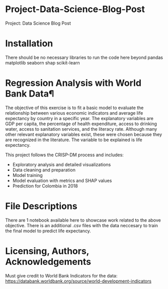 # Project-Data-Science-Blog-Post
Project: Data Science Blog Post
# Installation
There should be no necessary libraries to run the code here beyond pandas matplotlib seaborn shap scikit-learn
# Regression Analysis with World Bank Data¶
The objective of this exercise is to fit a basic model to evaluate the relationship between various economic indicators and average life expectancy by country in a specific year. The explanatory variables are GDP per capita, the percentage of health expenditure, access to drinking water, access to sanitation services, and the literacy rate. Although many other relevant explanatory variables exist, these were chosen because they are recognized in the literature. The variable to be explained is life expectancy.

This project follows the CRISP-DM process and includes:

- Exploratory analysis and detailed visualizations
- Data cleaning and preparation
- Model training
- Model evaluation with metrics and SHAP values
- Prediction for Colombia in 2018

# File Descriptions

There are 1 notebook available here to showcase work related to the above objective.
There is an additional .csv files with the data neccesary to train the final model to predict life expectancy.

# Licensing, Authors, Acknowledgements
Must give credit to World Bank Indicators for the data: https://databank.worldbank.org/source/world-development-indicators
